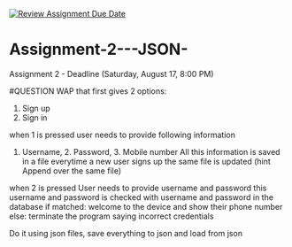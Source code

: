[![Review Assignment Due Date](https://classroom.github.com/assets/deadline-readme-button-22041afd0340ce965d47ae6ef1cefeee28c7c493a6346c4f15d667ab976d596c.svg)](https://classroom.github.com/a/52BHDzOu)
# Assignment-2---JSON-
Assignment 2 - Deadline  (Saturday, August 17, 8:00 PM)

#QUESTION
WAP that first gives 2 options: 
1. Sign up 
2. Sign in 

when 1 is pressed user needs to provide following information 
1. Username, 2. Password, 3. Mobile number 
All this information is saved in a file everytime a new user signs up the same file is updated 
(hint Append over the same file)

when 2 is pressed 
User needs to provide username and password 
this username and password is checked with username and password in the database
if matched: 
welcome to the device and show their phone number 
else: 
terminate the program saying incorrect credentials 


Do it using json files, save everything to json and load from json 
